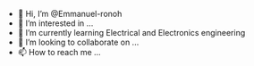 - 👋 Hi, I’m @Emmanuel-ronoh
- 👀 I’m interested in ...
- 🌱 I’m currently learning Electrical and Electronics engineering
- 💞️ I’m looking to collaborate on ...
- 📫 How to reach me ...

<!---
Emmanuel-ronoh/Emmanuel-ronoh is a ✨ special ✨ repository because its `README.md` (this file) appears on your GitHub profile.
You can click the Preview link to take a look at your changes.
--->
